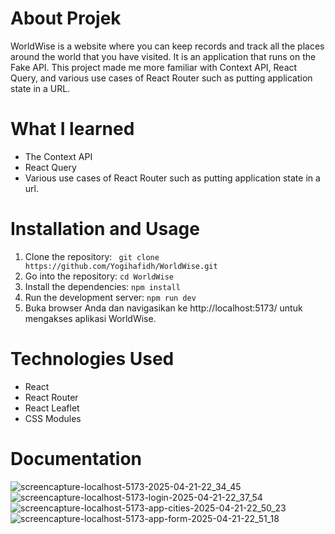 # About Projek
WorldWise is a website where you can keep records and track all the places around the world that you have visited. It is an application that runs on the Fake API. This project made me more familiar with Context API, React Query, and various use cases of React Router such as putting application state in a URL. 

# What I learned
- The Context API
- React Query
- Various use cases of React Router such as putting application state in a url. 

# Installation and Usage
1. Clone the repository: ``` git clone https://github.com/Yogihafidh/WorldWise.git```
2. Go into the repository: ``` cd WorldWise ```
3. Install the dependencies: ``` npm install ```
4. Run the development server: ``` npm run dev ```
5. Buka browser Anda dan navigasikan ke http://localhost:5173/ untuk mengakses aplikasi WorldWise.

# Technologies Used
- React
- React Router
- React Leaflet
- CSS Modules

# Documentation
![screencapture-localhost-5173-2025-04-21-22_34_45](https://github.com/user-attachments/assets/85a7bbbb-9ae0-414b-b578-70e7daeb9612)
![screencapture-localhost-5173-login-2025-04-21-22_37_54](https://github.com/user-attachments/assets/9f24ba0e-5269-4583-b91e-a02c1629add1)
![screencapture-localhost-5173-app-cities-2025-04-21-22_50_23](https://github.com/user-attachments/assets/6a1a6877-8ae8-4daa-9c85-262390028f3d)
![screencapture-localhost-5173-app-form-2025-04-21-22_51_18](https://github.com/user-attachments/assets/7f157db3-baea-4fef-929a-9f7845b3729f)
